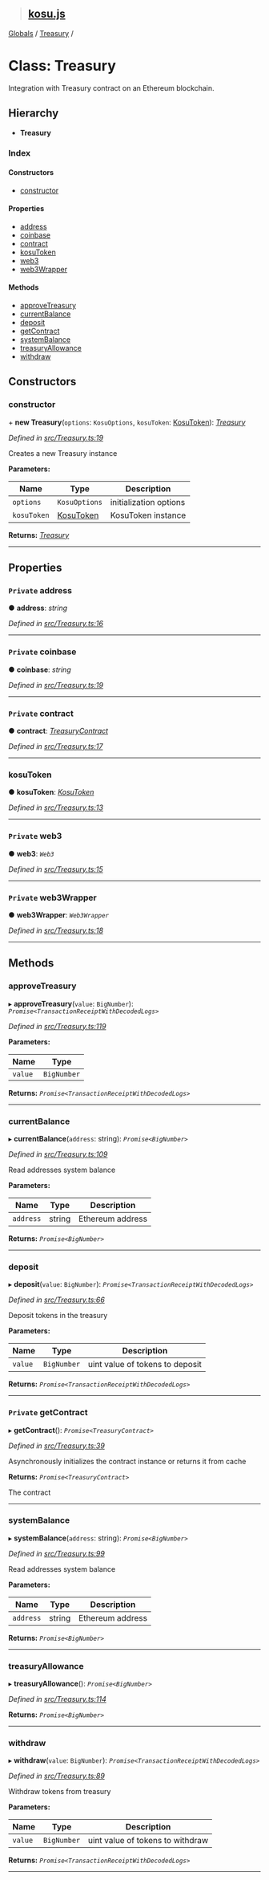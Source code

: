 > ## [kosu.js](../README.md)

[Globals](../globals.md) / [Treasury](treasury.md) /

# Class: Treasury

Integration with Treasury contract on an Ethereum blockchain.

## Hierarchy

-   **Treasury**

### Index

#### Constructors

-   [constructor](treasury.md#constructor)

#### Properties

-   [address](treasury.md#private-address)
-   [coinbase](treasury.md#private-coinbase)
-   [contract](treasury.md#private-contract)
-   [kosuToken](treasury.md#kosutoken)
-   [web3](treasury.md#private-web3)
-   [web3Wrapper](treasury.md#private-web3wrapper)

#### Methods

-   [approveTreasury](treasury.md#approvetreasury)
-   [currentBalance](treasury.md#currentbalance)
-   [deposit](treasury.md#deposit)
-   [getContract](treasury.md#private-getcontract)
-   [systemBalance](treasury.md#systembalance)
-   [treasuryAllowance](treasury.md#treasuryallowance)
-   [withdraw](treasury.md#withdraw)

## Constructors

### constructor

\+ **new Treasury**(`options`: `KosuOptions`, `kosuToken`: [KosuToken](kosutoken.md)): _[Treasury](treasury.md)_

_Defined in [src/Treasury.ts:19](url)_

Creates a new Treasury instance

**Parameters:**

| Name        | Type                      | Description            |
| ----------- | ------------------------- | ---------------------- |
| `options`   | `KosuOptions`             | initialization options |
| `kosuToken` | [KosuToken](kosutoken.md) | KosuToken instance     |

**Returns:** _[Treasury](treasury.md)_

---

## Properties

### `Private` address

● **address**: _string_

_Defined in [src/Treasury.ts:16](url)_

---

### `Private` coinbase

● **coinbase**: _string_

_Defined in [src/Treasury.ts:19](url)_

---

### `Private` contract

● **contract**: _[TreasuryContract](treasurycontract.md)_

_Defined in [src/Treasury.ts:17](url)_

---

### kosuToken

● **kosuToken**: _[KosuToken](kosutoken.md)_

_Defined in [src/Treasury.ts:13](url)_

---

### `Private` web3

● **web3**: _`Web3`_

_Defined in [src/Treasury.ts:15](url)_

---

### `Private` web3Wrapper

● **web3Wrapper**: _`Web3Wrapper`_

_Defined in [src/Treasury.ts:18](url)_

---

## Methods

### approveTreasury

▸ **approveTreasury**(`value`: `BigNumber`): _`Promise<TransactionReceiptWithDecodedLogs>`_

_Defined in [src/Treasury.ts:119](url)_

**Parameters:**

| Name    | Type        |
| ------- | ----------- |
| `value` | `BigNumber` |

**Returns:** _`Promise<TransactionReceiptWithDecodedLogs>`_

---

### currentBalance

▸ **currentBalance**(`address`: string): _`Promise<BigNumber>`_

_Defined in [src/Treasury.ts:109](url)_

Read addresses system balance

**Parameters:**

| Name      | Type   | Description      |
| --------- | ------ | ---------------- |
| `address` | string | Ethereum address |

**Returns:** _`Promise<BigNumber>`_

---

### deposit

▸ **deposit**(`value`: `BigNumber`): _`Promise<TransactionReceiptWithDecodedLogs>`_

_Defined in [src/Treasury.ts:66](url)_

Deposit tokens in the treasury

**Parameters:**

| Name    | Type        | Description                     |
| ------- | ----------- | ------------------------------- |
| `value` | `BigNumber` | uint value of tokens to deposit |

**Returns:** _`Promise<TransactionReceiptWithDecodedLogs>`_

---

### `Private` getContract

▸ **getContract**(): _`Promise<TreasuryContract>`_

_Defined in [src/Treasury.ts:39](url)_

Asynchronously initializes the contract instance or returns it from cache

**Returns:** _`Promise<TreasuryContract>`_

The contract

---

### systemBalance

▸ **systemBalance**(`address`: string): _`Promise<BigNumber>`_

_Defined in [src/Treasury.ts:99](url)_

Read addresses system balance

**Parameters:**

| Name      | Type   | Description      |
| --------- | ------ | ---------------- |
| `address` | string | Ethereum address |

**Returns:** _`Promise<BigNumber>`_

---

### treasuryAllowance

▸ **treasuryAllowance**(): _`Promise<BigNumber>`_

_Defined in [src/Treasury.ts:114](url)_

**Returns:** _`Promise<BigNumber>`_

---

### withdraw

▸ **withdraw**(`value`: `BigNumber`): _`Promise<TransactionReceiptWithDecodedLogs>`_

_Defined in [src/Treasury.ts:89](url)_

Withdraw tokens from treasury

**Parameters:**

| Name    | Type        | Description                      |
| ------- | ----------- | -------------------------------- |
| `value` | `BigNumber` | uint value of tokens to withdraw |

**Returns:** _`Promise<TransactionReceiptWithDecodedLogs>`_

---
